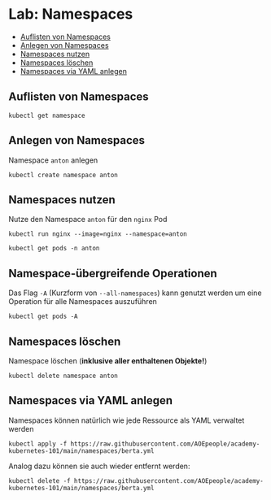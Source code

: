 # Lab: Namespaces

<!-- BEGIN mktoc -->

- [Auflisten von Namespaces](#auflisten-von-namespaces)
- [Anlegen von Namespaces](#anlegen-von-namespaces)
- [Namespaces nutzen](#namespaces-nutzen)
- [Namespaces löschen](#namespaces-löschen)
- [Namespaces via YAML anlegen](#namespaces-via-yaml-anlegen)
<!-- END mktoc -->

## Auflisten von Namespaces

```shell
kubectl get namespace
```

## Anlegen von Namespaces

Namespace `anton` anlegen

```shell
kubectl create namespace anton
```

## Namespaces nutzen

Nutze den Namespace `anton` für den `nginx` Pod

```shell
kubectl run nginx --image=nginx --namespace=anton
```

```shell
kubectl get pods -n anton
```

## Namespace-übergreifende Operationen

Das Flag `-A` (Kurzform von `--all-namespaces`) kann genutzt werden um eine Operation für alle Namespaces auszuführen

```shell
kubectl get pods -A
```

## Namespaces löschen

Namespace löschen (**inklusive aller enthaltenen Objekte!**)

```shell
kubectl delete namespace anton
```

## Namespaces via YAML anlegen

Namespaces können natürlich wie jede Ressource als YAML verwaltet werden

```shell
kubectl apply -f https://raw.githubusercontent.com/AOEpeople/academy-kubernetes-101/main/namespaces/berta.yml
```

Analog dazu können sie auch wieder entfernt werden:

```shell
kubectl delete -f https://raw.githubusercontent.com/AOEpeople/academy-kubernetes-101/main/namespaces/berta.yml
```
